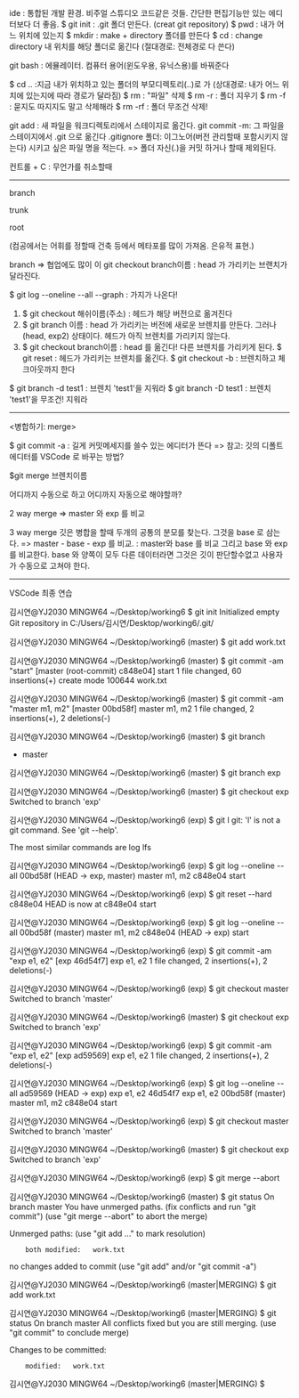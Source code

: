 ide : 통합된 개발 환경. 비주얼 스튜디오 코드같은 것들. 간단한 편집기능만 있는 에디터보다 더 좋음.
$ git init : .git 폴더 만든다. (creat git repository)
$ pwd : 내가 어느 위치에 있는지
$ mkdir : make + directory  폴더를 만든다
$ cd : change directory 내 위치를 해당 폴더로 옮긴다 (절대경로: 전체경로 다 쓴다)

git bash : 에뮬레이터. 컴퓨터 용어(윈도우용, 유닉스용)를 바꿔준다

$ cd .. :지금 내가 위치하고 있는 폴더의 부모디렉토리(..)로 가 (상대경로: 내가 어느 위치에 있는지에 따라 경로가 달라짐)
$ rm : "파일" 삭제
$ rm -r : 폴더 지우기
$ rm -f : 묻지도 따지지도 말고 삭제해라
$ rm -rf : 폴더 무조건 삭제!

git add : 새 파일을 워크디렉토리에서 스테이지로 옮긴다. 
git commit -m: 그 파일을 스테이지에서 .git 으로 옮긴다
.gitignore 폴더: 이그노어(버전 관리할때 포함시키지 않는다) 시키고 싶은 파일 명을 적는다.  => 폴더 자신(.)을 커밋 하거나 할때 제외된다.


컨트롤 + C : 무언가를 취소할때

----
<branch>

branch 

trunk

root

(컴공에서는 어휘를 정할때 건축 등에서 메타포를 많이 가져옴. 은유적 표현.)


branch => 협업에도 많이 이
git checkout branch이름 : head 가 가리키는 브랜치가 달라진다. 

$ git log --oneline --all --graph : 가지가 나온다!


1. $ git checkout 해쉬이름(주소) : 헤드가 해당 버전으로 옮겨진다
2. $ git branch 이름 : head 가 가리키는 버전에 새로운 브렌치를 만든다. 그러나 (head, exp2) 상태이다. 헤드가 아직 브렌치를 가리키지 않는다.
3. $ git checkout branch이름 : head 를 옮긴다! 다른 브렌치를 가리키게 된다.
$ git reset : 헤드가 가리키는 브렌치를 옮긴다. 
$ git checkout -b : 브렌치하고 체크아웃까지 한다


$ git branch -d test1 : 브렌치 'test1'을 지워라
$ git branch -D test1 : 브렌치 'test1'을 무조건! 지워라

-----

<병합하기: merge>

$ git commit -a : 길게 커밋메세지를 쓸수 있는 에디터가 뜬다
=> 참고: 깃의 디폴트 에디터를 VSCode 로 바꾸는 방법? 

$git merge 브렌치이름

어디까지 수동으로 하고 어디까지 자동으로 해야할까?

2 way merge => master 와 exp 를 비교

3 way merge
깃은 병합을 할때 두개의 공통의 분모를 찾는다. 그것을 base 로 삼는다.
=> master - base - exp 를 비교. : master와 base 를 비교 그리고 base 와 exp 를 비교한다.
base 와 양쪽이 모두 다른 데이터라면 그것은 깃이 판단할수없고 사용자가 수동으로 고쳐야 한다.


-----

VSCode 최종 연습

김시연@YJ2030 MINGW64 ~/Desktop/working6
$ git init
Initialized empty Git repository in C:/Users/김시연/Desktop/working6/.git/

김시연@YJ2030 MINGW64 ~/Desktop/working6 (master)
$ git add work.txt

김시연@YJ2030 MINGW64 ~/Desktop/working6 (master)
$ git commit -am "start"
[master (root-commit) c848e04] start
 1 file changed, 60 insertions(+)
 create mode 100644 work.txt

김시연@YJ2030 MINGW64 ~/Desktop/working6 (master)
$ git commit -am "master m1, m2"
[master 00bd58f] master m1, m2
 1 file changed, 2 insertions(+), 2 deletions(-)

김시연@YJ2030 MINGW64 ~/Desktop/working6 (master)
$ git branch
* master

김시연@YJ2030 MINGW64 ~/Desktop/working6 (master)
$ git branch exp

김시연@YJ2030 MINGW64 ~/Desktop/working6 (master)
$ git checkout exp
Switched to branch 'exp'

김시연@YJ2030 MINGW64 ~/Desktop/working6 (exp)
$ git l
git: 'l' is not a git command. See 'git --help'.

The most similar commands are
        log
        lfs

김시연@YJ2030 MINGW64 ~/Desktop/working6 (exp)
$ git log --oneline --all
00bd58f (HEAD -> exp, master) master m1, m2
c848e04 start

김시연@YJ2030 MINGW64 ~/Desktop/working6 (exp)
$ git reset --hard c848e04
HEAD is now at c848e04 start

김시연@YJ2030 MINGW64 ~/Desktop/working6 (exp)
$ git log --oneline --all
00bd58f (master) master m1, m2
c848e04 (HEAD -> exp) start

김시연@YJ2030 MINGW64 ~/Desktop/working6 (exp)
$ git commit -am "exp e1, e2"
[exp 46d54f7] exp e1, e2
 1 file changed, 2 insertions(+), 2 deletions(-)

김시연@YJ2030 MINGW64 ~/Desktop/working6 (exp)
$ git checkout master
Switched to branch 'master'

김시연@YJ2030 MINGW64 ~/Desktop/working6 (master)
$ git checkout exp
Switched to branch 'exp'

김시연@YJ2030 MINGW64 ~/Desktop/working6 (exp)
$ git commit -am "exp e1, e2"
[exp ad59569] exp e1, e2
 1 file changed, 2 insertions(+), 2 deletions(-)

김시연@YJ2030 MINGW64 ~/Desktop/working6 (exp)
$ git log --oneline --all
ad59569 (HEAD -> exp) exp e1, e2
46d54f7 exp e1, e2
00bd58f (master) master m1, m2
c848e04 start

김시연@YJ2030 MINGW64 ~/Desktop/working6 (exp)
$ git checkout master
Switched to branch 'master'

김시연@YJ2030 MINGW64 ~/Desktop/working6 (master)
$ git checkout exp
Switched to branch 'exp'

김시연@YJ2030 MINGW64 ~/Desktop/working6 (exp)
$ git merge --abort

김시연@YJ2030 MINGW64 ~/Desktop/working6 (master)
$ git status
On branch master
You have unmerged paths.
  (fix conflicts and run "git commit")
  (use "git merge --abort" to abort the merge)

Unmerged paths:
  (use "git add <file>..." to mark resolution)

        both modified:   work.txt

no changes added to commit (use "git add" and/or "git commit -a")

김시연@YJ2030 MINGW64 ~/Desktop/working6 (master|MERGING)
$ git add work.txt

김시연@YJ2030 MINGW64 ~/Desktop/working6 (master|MERGING)
$ git status
On branch master
All conflicts fixed but you are still merging.
  (use "git commit" to conclude merge)

Changes to be committed:

        modified:   work.txt


김시연@YJ2030 MINGW64 ~/Desktop/working6 (master|MERGING)
$